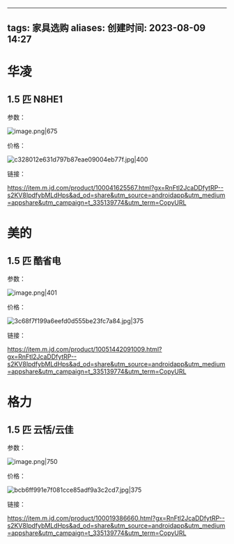 
---
tags: 家具选购
aliases: 
创建时间: 2023-08-09 14:27
---

# 华凌

## 1.5 匹 N8HE1

参数：

![image.png|675](https://zbn-picture-1319009493.cos.ap-guangzhou.myqcloud.com/public-pic/202308091528513.png)

价格：

![c328012e631d797b87eae09004eb77f.jpg|400](https://zbn-picture-1319009493.cos.ap-guangzhou.myqcloud.com/public-pic/202308091530698.jpg)

链接：

https://item.m.jd.com/product/100041625567.html?gx=RnFtl2JcaDDfytRP--s2KV8IpdfybMLdHps&ad_od=share&utm_source=androidapp&utm_medium=appshare&utm_campaign=t_335139774&utm_term=CopyURL



# 美的

## 1.5 匹 酷省电

参数：

![image.png|401](https://zbn-picture-1319009493.cos.ap-guangzhou.myqcloud.com/public-pic/202308091533343.png)


价格：

![3c68f7f199a6eefd0d555be23fc7a84.jpg|375](https://zbn-picture-1319009493.cos.ap-guangzhou.myqcloud.com/public-pic/202308091535374.jpg)

链接：

https://item.m.jd.com/product/10051442091009.html?gx=RnFtl2JcaDDfytRP--s2KV8IpdfybMLdHps&ad_od=share&utm_source=androidapp&utm_medium=appshare&utm_campaign=t_335139774&utm_term=CopyURL



# 格力

## 1.5 匹 云恬/云佳

参数：

![image.png|750](https://zbn-picture-1319009493.cos.ap-guangzhou.myqcloud.com/public-pic/202308091543464.png)

价格：

![bcb6ff991e7f081cce85adf9a3c2cd7.jpg|375](https://zbn-picture-1319009493.cos.ap-guangzhou.myqcloud.com/public-pic/202308091543531.jpg)


链接：

https://item.m.jd.com/product/100019386660.html?gx=RnFtl2JcaDDfytRP--s2KV8IpdfybMLdHps&ad_od=share&utm_source=androidapp&utm_medium=appshare&utm_campaign=t_335139774&utm_term=CopyURL
